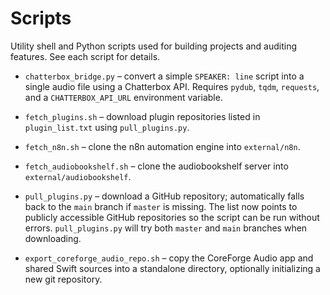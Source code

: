 # Scripts

Utility shell and Python scripts used for building projects and auditing features. See each script for details.

- `chatterbox_bridge.py` – convert a simple `SPEAKER: line` script into a single audio file using a Chatterbox API. Requires `pydub`, `tqdm`, `requests`, and a `CHATTERBOX_API_URL` environment variable.
- `fetch_plugins.sh` – download plugin repositories listed in `plugin_list.txt` using `pull_plugins.py`.
- `fetch_n8n.sh` – clone the n8n automation engine into `external/n8n`.
- `fetch_audiobookshelf.sh` – clone the audiobookshelf server into `external/audiobookshelf`.

- `pull_plugins.py` – download a GitHub repository; automatically falls back to the `main` branch if `master` is missing.
  The list now points to publicly accessible GitHub repositories so the script
  can be run without errors. `pull_plugins.py` will try both `master` and `main`
  branches when downloading.

- `export_coreforge_audio_repo.sh` – copy the CoreForge Audio app and shared
  Swift sources into a standalone directory, optionally initializing a new git
  repository.
